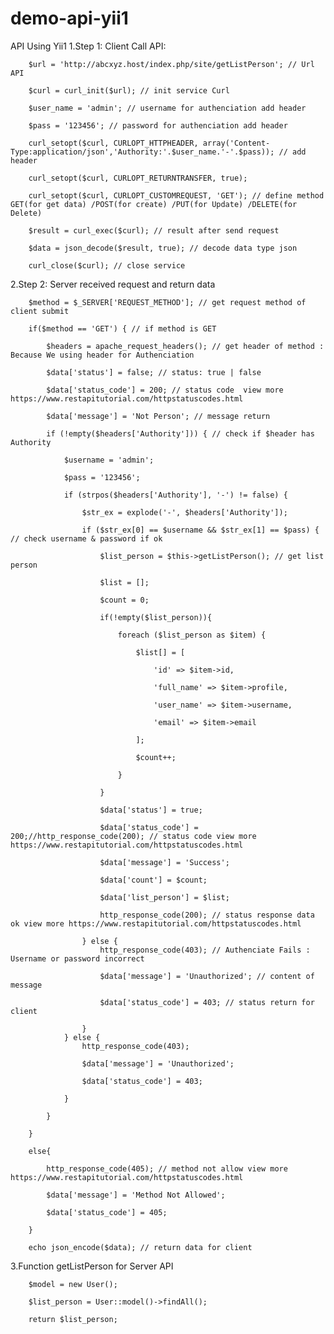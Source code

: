 # demo-api-yii1
API Using Yii1
1.Step 1: Client Call API:

        $url = 'http://abcxyz.host/index.php/site/getListPerson'; // Url API
        
        $curl = curl_init($url); // init service Curl
        
        $user_name = 'admin'; // username for authenciation add header
        
        $pass = '123456'; // password for authenciation add header
        
        curl_setopt($curl, CURLOPT_HTTPHEADER, array('Content-Type:application/json','Authority:'.$user_name.'-'.$pass)); // add header
        
        curl_setopt($curl, CURLOPT_RETURNTRANSFER, true);
        
        curl_setopt($curl, CURLOPT_CUSTOMREQUEST, 'GET'); // define method GET(for get data) /POST(for create) /PUT(for Update) /DELETE(for Delete)
        
        $result = curl_exec($curl); // result after send request
        
        $data = json_decode($result, true); // decode data type json
        
        curl_close($curl); // close service
    
2.Step 2:  Server received request and return data  

        $method = $_SERVER['REQUEST_METHOD']; // get request method of client submit 
        
        if($method == 'GET') { // if method is GET
        
            $headers = apache_request_headers(); // get header of method : Because We using header for Authenciation
            
            $data['status'] = false; // status: true | false
            
            $data['status_code'] = 200; // status code  view more https://www.restapitutorial.com/httpstatuscodes.html
            
            $data['message'] = 'Not Person'; // message return 
            
            if (!empty($headers['Authority'])) { // check if $header has Authority
            
                $username = 'admin'; 
                
                $pass = '123456';
                
                if (strpos($headers['Authority'], '-') != false) {
                
                    $str_ex = explode('-', $headers['Authority']);
                    
                    if ($str_ex[0] == $username && $str_ex[1] == $pass) { // check username & password if ok 
                    
                        $list_person = $this->getListPerson(); // get list person 
                        
                        $list = [];
                        
                        $count = 0;
                        
                        if(!empty($list_person)){
                        
                            foreach ($list_person as $item) {
                            
                                $list[] = [
                                
                                    'id' => $item->id,
                                    
                                    'full_name' => $item->profile,
                                    
                                    'user_name' => $item->username,
                                    
                                    'email' => $item->email
                                   
                                ];
                                
                                $count++;
                                
                            }
                            
                        }

                        $data['status'] = true;
                        
                        $data['status_code'] = 200;//http_response_code(200); // status code view more https://www.restapitutorial.com/httpstatuscodes.html
                        
                        $data['message'] = 'Success';
                        
                        $data['count'] = $count;
                        
                        $data['list_person'] = $list;
                        
                        http_response_code(200); // status response data ok view more https://www.restapitutorial.com/httpstatuscodes.html
                        
                    } else {
                        http_response_code(403); // Authenciate Fails : Username or password incorrect
                        
                        $data['message'] = 'Unauthorized'; // content of message
                        
                        $data['status_code'] = 403; // status return for client
                        
                    }
                } else {
                    http_response_code(403);
                    
                    $data['message'] = 'Unauthorized';
                    
                    $data['status_code'] = 403;
                    
                }
                
            }
            
        }
        
        else{
        
            http_response_code(405); // method not allow view more https://www.restapitutorial.com/httpstatuscodes.html
            
            $data['message'] = 'Method Not Allowed';
            
            $data['status_code'] = 405;
            
        }
        
        echo json_encode($data); // return data for client 
        
  3.Function getListPerson for Server API 
  
        $model = new User();

        $list_person = User::model()->findAll();

        return $list_person;
